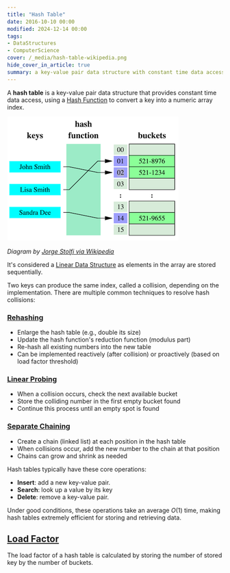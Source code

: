 ```yaml
---
title: "Hash Table"
date: 2016-10-10 00:00
modified: 2024-12-14 00:00
tags:
- DataStructures
- ComputerScience
cover: /_media/hash-table-wikipedia.png
hide_cover_in_article: true
summary: a key-value pair data structure with constant time data access
---
```


A **hash table** is a key-value pair data structure that provides constant time data access, using a [Hash Function](hash-function.md) to convert a key into a numeric array index.

![Hash Table example from Wikipedia](../_media/hash-table-wikipedia.png)

*Diagram by [Jorge Stolfi via Wikipedia](https://en.wikipedia.org/wiki/Hash_table#/media/File:Hash_table_3_1_1_0_1_0_0_SP.svg)*

It's considered a [Linear Data Structure](../../../permanent/linear-data-structure.md) as elements in the array are stored sequentially.

Two keys can produce the same index, called a collision, depending on the implementation. There are multiple common techniques to resolve hash collisions:

### [Rehashing](rehashing.md)

* Enlarge the hash table (e.g., double its size)
* Update the hash function's reduction function (modulus part)
* Re-hash all existing numbers into the new table
* Can be implemented reactively (after collision) or proactively (based on load factor threshold)

### [Linear Probing](linear-probing.md)

* When a collision occurs, check the next available bucket
* Store the colliding number in the first empty bucket found
* Continue this process until an empty spot is found

### [Separate Chaining](separate-chaining.md)

* Create a chain (linked list) at each position in the hash table
* When collisions occur, add the new number to the chain at that position
* Chains can grow and shrink as needed

Hash tables typically have these core operations:

* **Insert**: add a new key-value pair.
* **Search**: look up a value by its key
* **Delete**: remove a key-value pair.

Under good conditions, these operations take an average $O(1)$ time, making hash tables extremely efficient for storing and retrieving data.

## [Load Factor](../../../permanent/load-factor.md)

The load factor of a hash table is calculated by storing the number of stored key by the number of buckets.